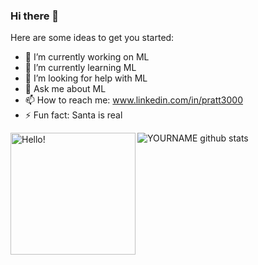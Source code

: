 ### Hi there 👋

<!--
**pratt3000/pratt3000** is a ✨ _special_ ✨ repository because its `README.md` (this file) appears on your GitHub profile.
-->
<p>
Here are some ideas to get you started:

- 🔭 I’m currently working on ML
- 🌱 I’m currently learning ML
- 🤔 I’m looking for help with ML
- 💬 Ask me about ML
- 📫 How to reach me: www.linkedin.com/in/pratt3000
- ⚡ Fun fact: Santa is real
</p>

<img align="left" src="https://raw.githubusercontent.com/pratt3000/pratt3000/master/sher.gif"  width="200" height="195" alt="Hello!">

![YOURNAME github stats](https://github-readme-stats.vercel.app/api?username=pratt3000&show_icons=true&hide_border=true)

